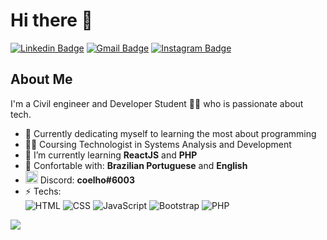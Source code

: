 # Hi there 👋
[![Linkedin Badge](https://img.shields.io/badge/-gabrielcoelhox-blue?style=for-the-badge&logo=Linkedin&logoColor=white&link=https://www.linkedin.com/in/gabrielcoelhox/)](https://www.linkedin.com/in/gabrielcoelhox/) 
[![Gmail Badge](https://img.shields.io/badge/-Gmail-c14438?style=for-the-badge&logo=Gmail&logoColor=white&link=mailto:gabriel.coelhox@gmail.com)](mailto:gabriel.coelhox@gmail.com)
[![Instagram Badge](https://img.shields.io/badge/Instagram-E4405F?style=for-the-badge&logo=instagram&logoColor=white&link=https://www.instagram.com/gabrielcoelhox/)](https://www.instagram.com/gabrielcoelhox/)


## About Me 
I'm a Civil engineer and Developer Student 👨‍💻 who is passionate about tech. 

- 🎯 Currently dedicating myself to learning the most about programming
- 👨‍🎓 Coursing Technologist in Systems Analysis and Development
- 🌱 I’m currently learning **ReactJS** and **PHP**
- 💬 Confortable with: **Brazilian Portuguese** and **English**
- <img width="20px" src="https://i.ibb.co/WvyBdTt/kisspng-discord-logo-computer-servers-download-5b305fe98e08f7-2183982315298969375818.png"/> Discord: **coelho#6003**
- ⚡ Techs: </br>![HTML](https://img.shields.io/badge/HTML-E34F26?style=flat-square&logo=html5&logoColor=white) ![CSS](https://img.shields.io/badge/CSS-1572B6?&style=flat-square&logo=css3&logoColor=white) ![JavaScript](https://img.shields.io/badge/JavaScript-F7DF1E?style=flat-square&logo=javascript&logoColor=black) ![Bootstrap](https://img.shields.io/badge/Bootstrap-563D7C?style=flat-square&logo=bootstrap&logoColor=white) ![PHP](https://img.shields.io/badge/PHP-777BB4?style=flat-square&logo=php&logoColor=white)

<img src="https://github-readme-stats.vercel.app/api/top-langs/?username=gabrielcoelhox&layout=compact&theme=react"/>

[instagram]: https://instagram.com/gabrielcoelhox
[linkedin]: https://linkedin.com/in/gabrielcoelhox
